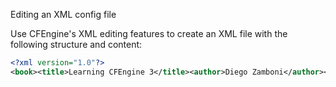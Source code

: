 Editing an XML config file

Use CFEngine's XML editing features to create an XML file with the following structure and content:

```xml
<?xml version="1.0"?>
<book><title>Learning CFEngine 3</title><author>Diego Zamboni</author></book>
```
